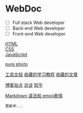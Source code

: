 # WebDoc

- [ ] Full stack Web developer
- [ ] Back-end Web developer
- [ ] Front-end Web developer

[HTML](HTML)<br/>
[CSS](CSS)<br/>
[JavaScript](JavaScript)

[pure photo](pure-photo)

[工具文档](tool-doc)
[收藏的学习教程](tutorial)
[收藏的文章](post)

[博客站点](blog)
[访谈](interview)
[知乎](zhihu)

[Markdown 语法和 emoji表情](github-markdown)

```
更新中...
```

